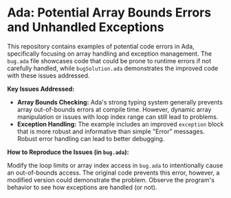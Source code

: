 # Ada: Potential Array Bounds Errors and Unhandled Exceptions

This repository contains examples of potential code errors in Ada, specifically focusing on array handling and exception management. The `bug.ada` file showcases code that could be prone to runtime errors if not carefully handled, while `bugSolution.ada` demonstrates the improved code with these issues addressed.

**Key Issues Addressed:**

* **Array Bounds Checking:** Ada's strong typing system generally prevents array out-of-bounds errors at compile time. However, dynamic array manipulation or issues with loop index range can still lead to problems. 
* **Exception Handling:** The example includes an improved `exception` block that is more robust and informative than simple "Error" messages.  Robust error handling can lead to better debugging.

**How to Reproduce the Issues (in `bug.ada`):** 

Modify the loop limits or array index access in `bug.ada` to intentionally cause an out-of-bounds access.  The original code prevents this error, however, a modified version could demonstrate the problem. Observe the program's behavior to see how exceptions are handled (or not).
